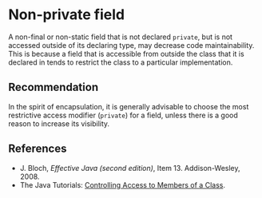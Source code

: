 # Non-private field
A non-final or non-static field that is not declared `private`, but is not accessed outside of its declaring type, may decrease code maintainability. This is because a field that is accessible from outside the class that it is declared in tends to restrict the class to a particular implementation.


## Recommendation
In the spirit of encapsulation, it is generally advisable to choose the most restrictive access modifier (`private`) for a field, unless there is a good reason to increase its visibility.


## References
* J. Bloch, *Effective Java (second edition)*, Item 13. Addison-Wesley, 2008.
* The Java Tutorials: [Controlling Access to Members of a Class](https://docs.oracle.com/javase/tutorial/java/javaOO/accesscontrol.html).
